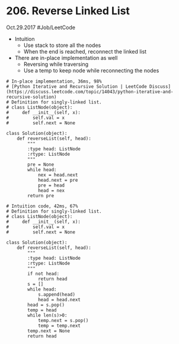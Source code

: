 # 206. Reverse Linked List
Oct.29.2017
#Job/LeetCode
- Intuition
	- Use stack to store all the nodes
	- When the end is reached, reconnect the linked list
- There are in-place implementation as well
	- Reversing while traversing
	- Use a temp to keep node while reconnecting the nodes
```
# In-place implementation, 36ms, 98%
# [Python Iterative and Recursive Solution | LeetCode Discuss](https://discuss.leetcode.com/topic/14043/python-iterative-and-recursive-solution)
# Definition for singly-linked list.
# class ListNode(object):
#     def __init__(self, x):
#         self.val = x
#         self.next = None

class Solution(object):
    def reverseList(self, head):
        """
        :type head: ListNode
        :rtype: ListNode
        """
        pre = None
        while head:
            nex = head.next
            head.next = pre
            pre = head
            head = nex
        return pre
```
```
# Intuition code, 42ms, 67%
# Definition for singly-linked list.
# class ListNode(object):
#     def __init__(self, x):
#         self.val = x
#         self.next = None

class Solution(object):
    def reverseList(self, head):
        """
        :type head: ListNode
        :rtype: ListNode
        """
        if not head:
            return head
        s = []
        while head:
            s.append(head)
            head = head.next
        head = s.pop()
        temp = head
        while len(s)>0:
            temp.next = s.pop()
            temp = temp.next
        temp.next = None
        return head
```